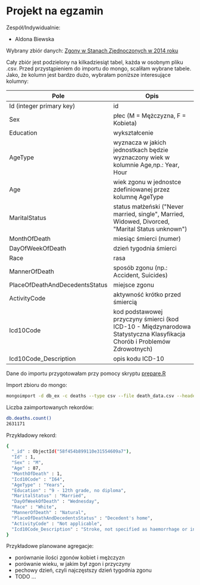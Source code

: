 # Projekt na egzamin
Zespół/Indywidualnie:
- Aldona Biewska

Wybrany zbiór danych: [Zgony w Stanach Zjednoczonych w 2014 roku](https://www.kaggle.com/cdc/mortality)

Cały zbiór jest podzielony na kilkadziesiąt tabel, każda w osobnym pliku .csv.
Przed przystąpieniem do importu do mongo, scaliłam wybrane tabele.
Jako, że kolumn jest bardzo dużo, wybrałam poniższe interesujące kolumny:

|Pole |Opis|
|-----|----|
|Id (integer primary key) | id|
|Sex | płec (M = Mężczyzna, F = Kobieta)|
|Education | wykształcenie|
|AgeType | wyznacza w jakich jednostkach będzie wyznaczony wiek w kolumnie Age,np.: Year, Hour|
|Age | wiek zgonu w jednostce zdefiniowanej przez kolumnę AgeType|
|MaritalStatus  | status małżeński ("Never married, single", Married, Widowed, Divorced, "Marital Status unknown")|
|MonthOfDeath | miesiąc śmierci (numer)|
|DayOfWeekOfDeath | dzień tygodnia śmierci|
|Race | rasa 
|MannerOfDeath | sposób zgonu (np.: Accident, Suicides)|
|PlaceOfDeathAndDecedentsStatus | miejsce zgonu|
|ActivityCode | aktywność krótko przed śmiercią|
|Icd10Code | kod podstawowej przyczyny śmierci (kod ICD-10 - Międzynarodowa Statystyczna Klasyfikacja Chorób i Problemów Zdrowotnych) |
|Icd10Code_Description | opis kodu ICD-10|

Dane do importu przygotowałam przy pomocy skryptu [prepare.R](https://github.com/abie115/nosql-exam/blob/master/prepare/prepare.R)

Import zbioru do mongo:
```bash
mongoimport -d db_ex -c deaths --type csv --file death_data.csv --headerline
```
Liczba zaimportowanych rekordów:
```bash
db.deaths.count()
2631171
```
Przykładowy rekord:
```bash
{                                                                                        
  "_id" : ObjectId("58f454b899110e31554609a7"),                                    
  "Id" : 1,                                                                        
  "Sex" : "M",                                                                     
  "Age" : 87,                                                                      
  "MonthOfDeath" : 1,                                                              
  "Icd10Code" : "I64",                                                             
  "AgeType" : "Years",                                                             
  "Education" : "9 - 12th grade, no diploma",                                      
  "MaritalStatus" : "Married",                                                     
  "DayOfWeekOfDeath" : "Wednesday",                                                
  "Race" : "White",                                                                
  "MannerOfDeath" : "Natural",                                                     
  "PlaceOfDeathAndDecedentsStatus" : "Decedent's home",                            
  "ActivityCode" : "Not applicable",                                               
  "Icd10Code_Description" : "Stroke, not specified as haemorrhage or infarction"   
}                                                                                        
```
Przykładowe planowane agregacje:
- porównanie ilości zgonów kobiet i mężczyzn
- porówanie wieku, w jakim był zgon i przyczyny
- pechowy dzień, czyli najczęstszy dzień tygodnia zgonu
- TODO
...
